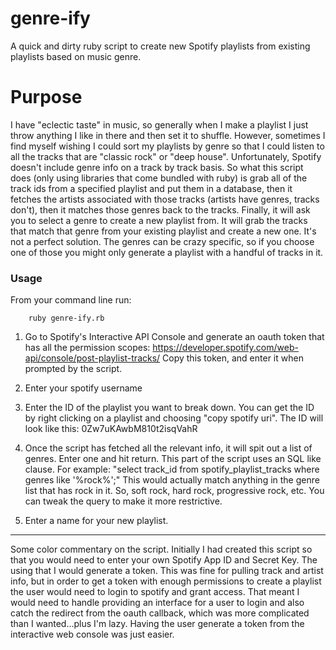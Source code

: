 # genre-ify
A quick and dirty ruby script to create new Spotify playlists from existing playlists based on music genre.

# Purpose
I have "eclectic taste" in music, so generally when I make a playlist I just throw anything I like in there and then set it to shuffle. However, sometimes I find myself wishing I could sort my playlists by genre so that I could listen to all the tracks that are "classic rock" or "deep house". Unfortunately, Spotify doesn't include genre info on a track by track basis. So what this script does (only using libraries that come bundled with ruby) is grab all of the track ids from a specified playlist and put them in a database, then it fetches the artists associated with those tracks (artists have genres, tracks don't), then it matches those genres back to the tracks. Finally, it will ask you to select a genre to create a new playlist from. It will grab the tracks that match that genre from your existing playlist and create a new one. It's not a perfect solution. The genres can be crazy specific, so if you choose one of those you might only generate a playlist with a handful of tracks in it.  

### Usage

From your command line run:

		ruby genre-ify.rb


1. Go to Spotify's Interactive API Console and generate an oauth token that has all the permission scopes: https://developer.spotify.com/web-api/console/post-playlist-tracks/  Copy this token, and enter it when prompted by the script.

2. Enter your spotify username

3. Enter the ID of the playlist you want to break down. You can get the ID by right clicking on a playlist and choosing "copy spotify uri". The ID will look like this: 0Zw7uKAwbM810t2isqVahR

4. Once the script has fetched all the relevant info, it will spit out a list of genres. Enter one and hit return. This part of the script uses an SQL like clause. For example: "select track_id from spotify_playlist_tracks where genres like '%rock%';" This would actually match anything in the genre list that has rock in it. So, soft rock, hard rock, progressive rock, etc. You can tweak the query to make it more restrictive.

5. Enter a name for your new playlist.

***
Some color commentary on the script. Initially I had created this script so that you would need to enter your own Spotify App ID and Secret Key. The using that I would generate a token. This was fine for pulling track and artist info, but in order to get a token with enough permissions to create a playlist the user would need to login to spotify and grant access. That meant I would need to handle providing an interface for a user to login and also catch the redirect from the oauth callback, which was more complicated than I wanted...plus I'm lazy. Having the user generate a token from the interactive web console was just easier.
